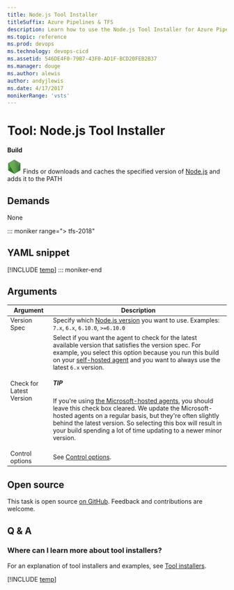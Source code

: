 ```yaml
---
title: Node.js Tool Installer
titleSuffix: Azure Pipelines & TFS
description: Learn how to use the Node.js Tool Installer for Azure Pipelines and TFS to find, download, and cache the specified version of Node.js.
ms.topic: reference
ms.prod: devops
ms.technology: devops-cicd
ms.assetid: 546DE4F0-79B7-43F0-AD1F-BCD20FEB2B37
ms.manager: douge
ms.author: alewis
author: andyjlewis
ms.date: 4/17/2017
monikerRange: 'vsts'
---
```



# Tool: Node.js Tool Installer

**Build**

![icon](_img/node.png) Finds or downloads and caches the specified version of [Node.js](https://nodejs.org/) and adds it to the PATH

## Demands

None

::: moniker range="> tfs-2018"
## YAML snippet
[!INCLUDE [temp](../_shared/yaml/NodeToolV0.md)]
::: moniker-end

## Arguments

| Argument | Description |
|----------|-------------|
| Version Spec | Specify which [Node.js version](https://nodejs.org/en/download/releases/) you want to use. Examples: `7.x`, `6.x`, `6.10.0`, `>=6.10.0` |
| Check for Latest Version | Select if you want the agent to check for the latest available version that satisfies the version spec. For example, you select this option because you run this build on your [self-hosted agent](../../agents/agents.md#install) and you want to always use the latest `6.x` version. <div class="tip"><h5>TIP</h5><p>If you're using [the Microsoft-hosted agents](../../agents/hosted.md), you should leave this check box cleared. We update the Microsoft-hosted agents on a regular basis, but they're often slightly behind the latest version. So selecting this box will result in your build spending a lot of time updating to a newer minor version.</p></div>|
| Control options | See [Control options](../../process/tasks.md#controloptions). |

## Open source

This task is open source [on GitHub](https://github.com/Microsoft/vsts-tasks). Feedback and contributions are welcome.

## Q & A
<!-- BEGINSECTION class="md-qanda" -->

### Where can I learn more about tool installers?

For an explanation of tool installers and examples, see [Tool installers](../../process/tasks.md#tool-installers).

[!INCLUDE [temp](../../_shared/qa-agents.md)]

<!-- ENDSECTION -->
